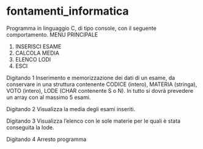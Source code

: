 # fontamenti_informatica

Programma in linguaggio C, di tipo console, con il seguente comportamento.
MENU PRINCIPALE
1. INSERISCI ESAME
2. CALCOLA MEDIA
3. ELENCO LODI
4. ESCI


Digitando 1 Inserimento e memorizzazione dei dati di un esame, da conservare in una struttura contenente CODICE (intero), MATERIA (stringa), VOTO (intero), LODE (CHAR contenente S o N). In tutto si dovrà prevedere un array con al massimo 5 esami.

Digitando 2  Visualizza la media degli esami inseriti.

Digitando 3 Visualizza l’elenco con le sole materie per le quali è stata conseguita la
lode.

Digitando 4 Arresto programma
